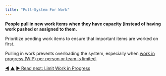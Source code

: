 ```yaml
---
title: "Pull-System For Work"
---
```



**People pull in new work items when they have capacity (instead of having work pushed or assigned to them.**

Prioritize pending work items to ensure that important items are worked on first.

Pulling in work prevents overloading the system, especially when [work in progress (WIP) per person or team is limited](limit-work-in-progress.html).


<div class="bottom-nav">
<a href="visualize-work.html" title="Back to: Visualize Work">◀</a> <a href="organizing-work.html" title="Up: Organizing Work">▲</a> <a href="limit-work-in-progress.html" title="">▶ Read next: Limit Work in Progress</a>
</div>


<script type="text/javascript">
Mousetrap.bind('g n', function() {
    window.location.href = 'limit-work-in-progress.html';
    return false;
});
</script>

